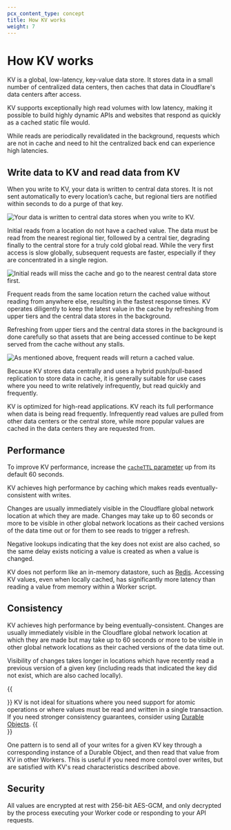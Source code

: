 ```yaml
---
pcx_content_type: concept
title: How KV works
weight: 7
---
```


# How KV works

KV is a global, low-latency, key-value data store. It stores data in a small number of centralized data centers, then caches that data in Cloudflare's data centers after access. 

KV supports exceptionally high read volumes with low latency, making it possible to build highly dynamic APIs and websites that respond as quickly as a cached static file would. 

While reads are periodically revalidated in the background, requests which are not in cache and need to hit the centralized back end can experience high latencies.

## Write data to KV and read data from KV

When you write to KV, your data is written to central data stores. It is not sent automatically to every location’s cache, but regional tiers are notified within seconds to do a purge of that key.

![Your data is written to central data stores when you write to KV.](/images/kv/kv-write.svg)

Initial reads from a location do not have a cached value. The data must be read from the nearest regional tier, followed by a central tier, degrading finally to the central store for a truly cold global read. While the very first access is slow globally, subsequent requests are faster, especially if they are concentrated in a single region.

![Initial reads will miss the cache and go to the nearest central data store first.](/images/kv/kv-slow-read.svg)

<!-- Frequent reads from the same location return the cached value without reading from a central data store, resulting in faster response times. -->

Frequent reads from the same location return the cached value without reading from anywhere else, resulting in the fastest response times. KV operates diligently to keep the latest value in the cache by refreshing from upper tiers and the central data stores in the background. 

Refreshing from upper tiers and the central data stores in the background is done carefully so that assets that are being accessed continue to be kept served from the cache without any stalls.

![As mentioned above, frequent reads will return a cached value.](/images/kv/kv-fast-read.svg)

Because KV stores data centrally and uses a hybrid push/pull-based replication to store data in cache, it is generally suitable for use cases where you need to write relatively infrequently, but read quickly and frequently.

KV is optimized for high-read applications. KV reach its full performance when data is being read frequently.
Infrequently read values are pulled from other data centers or the central store, while more popular values are cached in the data centers they are requested from.

## Performance

To improve KV performance, increase the [`cacheTTL` parameter](/kv/api/read-key-value-pairs/#cachettl-parameter) up from its default 60 seconds. 

KV achieves high performance by caching which makes reads eventually-consistent with writes. 

Changes are usually immediately visible in the Cloudflare global network location at which they are made. Changes may take up to 60 seconds or more to be visible in other global network locations as their cached versions of the data time out or for them to see reads to trigger a refresh. 

Negative lookups indicating that the key does not exist are also cached, so the same delay exists noticing a value is created as when a value is changed.
<!-- Refer to [Notice updated values within seconds](/kv/learning/kv-performance-optimizations/#notice-updated-values-within-seconds) if you need finer-grained guarantees about the behavior of concurrent writes into KV. -->

KV does not perform like an in-memory datastore, such as [Redis](https://redis.io). Accessing KV values, even when locally cached, has significantly more latency than reading a value from memory within a Worker script.

## Consistency

KV achieves high performance by being eventually-consistent. Changes are usually immediately visible in the Cloudflare global network location at which they are made but may take up to 60 seconds or more to be visible in other global network locations as their cached versions of the data time out. 

Visibility of changes takes longer in locations which have recently read a previous version of a given key (including reads that indicated the key did not exist, which are also cached locally). 

{{<Aside type="note">}}
KV is not ideal for situations where you need support for atomic operations or where values must be read and written in a single transaction.
If you need stronger consistency guarantees, consider using [Durable Objects](/durable-objects/). 
{{</Aside>}}

One pattern is to send all of your writes for a given KV key through a corresponding instance of a Durable Object, and then read that value from KV in other Workers. This is useful if you need more control over writes, but are satisfied with KV's read characteristics described above.

<!-- KV does not perform like an in-memory datastore, such as [Redis](https://redis.io). Accessing KV values, even when locally cached, has significantly more latency than reading a value from memory within a Worker script. -->

<!-- Refer to [KV performance optimizations](/kv/learning/kv-performance-optimizations/) to learn more about performance optimizations technique. -->

## Security

All values are encrypted at rest with 256-bit AES-GCM, and only decrypted by the process executing your Worker code or responding to your API requests.